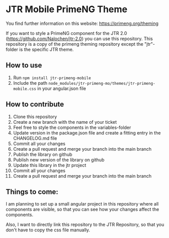 # JTR Mobile PrimeNG Theme

You find further information on this website: https://primeng.org/theming

If you want to style a PrimeNG component for the JTR 2.0 (https://github.com/Nalochen/jtr-2.0) you can use this repository.
This repository is a copy of the primeng theming repository except the "jtr"-folder is the specific JTR theme.

## How to use

1. Run `npm install jtr-primeng-mobile`
2. Include the path `node_modules/jtr-primeng-mo/themes/jtr-primeng-mobile.css` in your angular.json file

## How to contribute

1. Clone this repository
2. Create a new branch with the name of your ticket
3. Feel free to style the components in the variables-folder
4. Update version in the package.json file and create a fitting entry in the CHANGELOG.md file
5. Commit all your changes
6. Create a pull request and merge your branch into the main branch
7. Publish the library on github
8. Publish new version of the library on github
9. Update this library in the jtr project
10. Commit all your changes
11. Create a pull request and merge your branch into the main branch

## Things to come:

I am planning to set up a small angular project in this repository where all components are visible,
so that you can see how your changes affect the components.

Also, I want to directly link this repository to the JTR Repository, so that you don't have to copy the css file manually.
